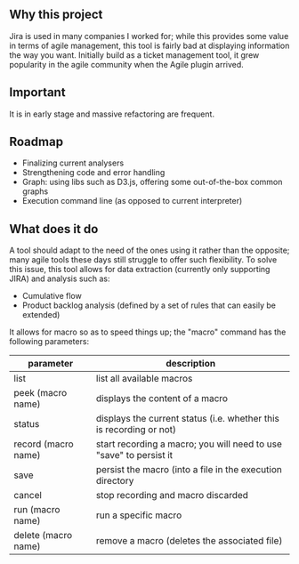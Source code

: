 ## Why this project

Jira is used in many companies I worked for; while this provides some value in terms of agile management, this tool is fairly bad at displaying information the way you want.
Initially build as a ticket management tool, it grew popularity in the agile community when the Agile plugin arrived.

## Important

It is in early stage and massive refactoring are frequent.

## Roadmap

- Finalizing current analysers
- Strengthening code and error handling
- Graph: using libs such as D3.js, offering some out-of-the-box common graphs
- Execution command line (as opposed to current interpreter)

## What does it do

A tool should adapt to the need of the ones using it rather than the opposite; many agile tools these days still struggle to offer such flexibility.
To solve this issue, this tool allows for data extraction (currently only supporting JIRA) and analysis such as:
- Cumulative flow
- Product backlog analysis (defined by a set of rules that can easily be extended)

It allows for macro so as to speed things up; the "macro" command has the following parameters:

| parameter | description |
| ---------- | ------------ |
| list | list all available macros |
| peek (macro name) | displays the content of a macro |
| status | displays the current status (i.e. whether this is recording or not) |
| record (macro name) | start recording a macro; you will need to use "save" to persist it |
| save | persist the macro (into a file in the execution directory |
| cancel | stop recording and macro discarded |
| run (macro name) | run a specific macro |
| delete (macro name) | remove a macro (deletes the associated file) |

